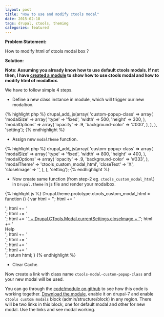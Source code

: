 ```yaml
---
layout: post
title: "How to use and modify ctools modal"
date: 2015-02-18
tags: drupal, ctools, theming
categories: featured
---
```


**Problem Statement:**

How to modify html of ctools modal box ?

**Solution:**

__Note: Assuming you already know how to use default ctools modals. If not then, I have [created a module](https://github.com/crazyrohila/ctools_custom_modal "created a module") to show how to use ctools modal and how to modify html of modalbox.__

We have to follow simple 4 steps.

* Define a new class instance in module, which will trigger our new modalbox.

{% highlight php %}
drupal_add_js(array(
  'custom-popup-class' => array(
    'modalSize' => array(
      'type' => 'fixed',
      'width' => 500,
      'height' => 300,
    ),
    'modalOptions' => array(
      'opacity' => .9,
      'background-color' => '#000',
    ),
  ),
), 'setting');
{% endhighlight %}

* Assign new `modalTheme` function.

{% highlight php %}
drupal_add_js(array(
  'custom-popup-class' => array(
    'modalSize' => array(
      'type' => 'fixed',
      'width' => 800,
      'height' => 400,
    ),
    'modalOptions' => array(
      'opacity' => .9,
      'background-color' => '#333',
    ),
    'modalTheme' => 'ctools_custom_modal_html',
    'closeText' => 'X',
    'closeImage' => '',
  ),
), 'setting');
{% endhighlight %}

* Now create same function (from step-2 eg. `ctools_custom_modal_html`) in `Drupal.theme` in js file and render your modalbox.

{% highlight js %}
Drupal.theme.prototype.ctools_custom_modal_html = function () {
  var html = '';
  html += '<div id="ctools-modal" class="ctools-modal-custom">';
  html += '  <div class="ctools-modal-content ctools-modal-custom-help-content">';
  html += '    <div class="modal-header">';
  html += '      <span class="popups-close"><a class="close" href="#">' + Drupal.CTools.Modal.currentSettings.closeImage + '</a></span>';
  html += '      <div class="modal-title">Help</div>';
  html += '    </div>';
  html += '    <div class="modal-scroll"><div id="modal-content" class="modal-content modal-content-custom"></div></div>';
  html += '  </div>';
  html += '</div>';
  return html;
}
{% endhighlight %}

* Clear Cache.

Now create a link with class name `ctools-modal-custom-popup-class` and your new modal will be used.

You can go through the [code/module on github](https://github.com/crazyrohila/ctools_custom_modal "code/module on github") to see how this code is working together. [Download the module](https://github.com/crazyrohila/ctools_custom_modal "Download the module"), enable it on drupal-7 and enable `ctools custom modals` block (admin/structure/block) in any region. There will be two links in this block, one for default modal and other for new modal. Use the links and see modal working.
